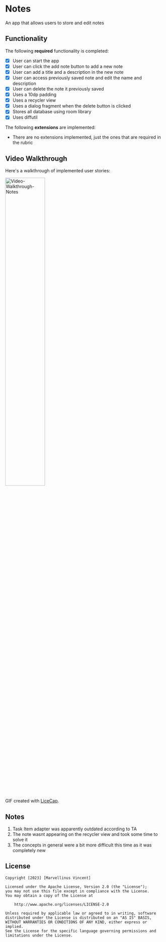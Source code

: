 # Notes

An app that allows users to store and edit notes

## Functionality 

The following **required** functionality is completed:

* [x] User can start the app
* [x] User can click the add note button to add a new note
* [x] User can add a title and a description in the new note
* [x] User can access previously saved note and edit the name and description
* [x] User can delete the note it previously saved
* [x] Uses a 10dp padding
* [x] Uses a recycler view
* [x] Uses a dialog fragment when the delete button is clicked
* [x] Stores all database using room library
* [x] Uses diffutil

The following **extensions** are implemented:

* There are no extensions implemented, just the ones that are required in the rubric 

## Video Walkthrough

Here's a walkthrough of implemented user stories:

<img src='Video-Walkthrough-Notes.gif' title='Video-Walkthrough-Notes' width='50%' alt='Video-Walkthrough-Notes' />

GIF created with [LiceCap](http://www.cockos.com/licecap/).

## Notes

1. Task Item adapter was apparently outdated according to TA
2. The note wasnt appearing on the recycler view and took some time to solve it
3. The concepts in general were a bit more difficult this time as it was completely new

## License

    Copyright [2023] [Marvellinus Vincent]

    Licensed under the Apache License, Version 2.0 (the "License");
    you may not use this file except in compliance with the License.
    You may obtain a copy of the License at

        http://www.apache.org/licenses/LICENSE-2.0

    Unless required by applicable law or agreed to in writing, software
    distributed under the License is distributed on an "AS IS" BASIS,
    WITHOUT WARRANTIES OR CONDITIONS OF ANY KIND, either express or implied.
    See the License for the specific language governing permissions and
    limitations under the License.
